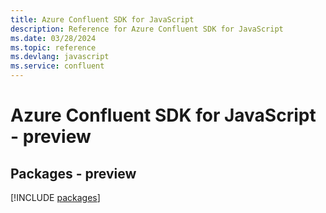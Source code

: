 ```yaml
---
title: Azure Confluent SDK for JavaScript
description: Reference for Azure Confluent SDK for JavaScript
ms.date: 03/28/2024
ms.topic: reference
ms.devlang: javascript
ms.service: confluent
---
```

# Azure Confluent SDK for JavaScript - preview
## Packages - preview
[!INCLUDE [packages](confluent-index.md)]